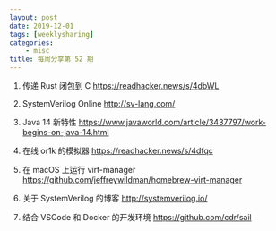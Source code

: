 ```yaml
---
layout: post
date: 2019-12-01
tags: [weeklysharing]
categories:
    - misc
title: 每周分享第 52 期
---
```


1. 传递 Rust 闭包到 C https://readhacker.news/s/4dbWL

2. SystemVerilog Online http://sv-lang.com/

3. Java 14 新特性 https://www.javaworld.com/article/3437797/work-begins-on-java-14.html

4. 在线 or1k 的模拟器 https://readhacker.news/s/4dfqc

5. 在 macOS 上运行 virt-manager https://github.com/jeffreywildman/homebrew-virt-manager

6. 关于 SystemVerilog 的博客 http://systemverilog.io/

7. 结合 VSCode 和 Docker 的开发环境 https://github.com/cdr/sail

   
